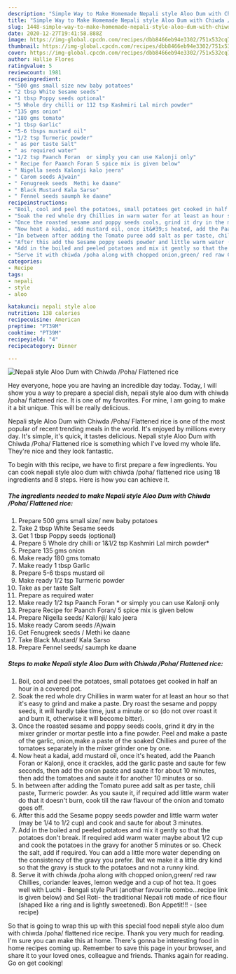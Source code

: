 ```yaml
---
description: "Simple Way to Make Homemade Nepali style Aloo Dum with Chiwda /Poha/ Flattened rice"
title: "Simple Way to Make Homemade Nepali style Aloo Dum with Chiwda /Poha/ Flattened rice"
slug: 1448-simple-way-to-make-homemade-nepali-style-aloo-dum-with-chiwda-poha-flattened-rice
date: 2020-12-27T19:41:58.888Z
image: https://img-global.cpcdn.com/recipes/dbb8466eb94e3302/751x532cq70/nepali-style-aloo-dum-with-chiwda-poha-flattened-rice-recipe-main-photo.jpg
thumbnail: https://img-global.cpcdn.com/recipes/dbb8466eb94e3302/751x532cq70/nepali-style-aloo-dum-with-chiwda-poha-flattened-rice-recipe-main-photo.jpg
cover: https://img-global.cpcdn.com/recipes/dbb8466eb94e3302/751x532cq70/nepali-style-aloo-dum-with-chiwda-poha-flattened-rice-recipe-main-photo.jpg
author: Hallie Flores
ratingvalue: 5
reviewcount: 1981
recipeingredient:
- "500 gms small size new baby potatoes"
- "2 tbsp White Sesame seeds"
- "1 tbsp Poppy seeds optional"
- "5 Whole dry chilli or 112 tsp Kashmiri Lal mirch powder"
- "135 gms onion"
- "180 gms tomato"
- "1 tbsp Garlic"
- "5-6 tbsps mustard oil"
- "1/2 tsp Turmeric powder"
- " as per taste Salt"
- " as required water"
- "1/2 tsp Paanch Foran  or simply you can use Kalonji only"
- " Recipe for Paanch Foran 5 spice mix is given below"
- " Nigella seeds Kalonji kalo jeera"
- " Carom seeds Ajwain"
- " Fenugreek seeds  Methi ke daane"
- " Black Mustard Kala Sarso"
- " Fennel seeds saumph ke daane"
recipeinstructions:
- "Boil, cool and peel the potatoes, small potatoes get cooked in half an hour in a covered pot."
- "Soak the red whole dry Chillies in warm water for at least an hour so that it&#39;s easy to grind and make a paste. Dry roast the sesame and poppy seeds, it will hardly take time, just a minute or so (do not over roast it and burn it, otherwise it will become bitter)."
- "Once the roasted sesame and poppy seeds cools, grind it dry in the mixer grinder or mortar pestle into a fine powder. Peel and make a paste of the garlic, onion,make a paste of the soaked Chillies and puree of the tomatoes separately in the mixer grinder one by one."
- "Now heat a kadai, add mustard oil, once it&#39;s heated, add the Paanch Foran or Kalonji, once it crackles, add the garlic paste and saute for few seconds, then add the onion paste and saute it for about 10 minutes, then add the tomatoes and saute it for another 10 minutes or so."
- "In between after adding the Tomato puree add salt as per taste, chili paste, Turmeric powder. As you saute it, if required add little warm water do that it doesn&#39;t burn, cook till the raw flavour of the onion and tomato goes off."
- "After this add the Sesame poppy seeds powder and little warm water (may be 1/4 to 1/2 cup) and cook and saute for about 3 minutes."
- "Add in the boiled and peeled potatoes and mix it gently so that the potatoes don&#39;t break. If required add warm water maybe about 1/2 cup and cook the potatoes in the gravy for another 5 minutes or so. Check the salt, add if required. You can add a little more water depending on the consistency of the gravy you prefer. But we make it a little dry kind so that the gravy is stuck to the potatoes and not a runny kind."
- "Serve it with chiwda /poha along with chopped onion,green/ red raw Chillies, coriander leaves, lemon wedge and a cup of hot tea. It goes well with Luchi - Bengali style Puri (another favourite combo...recipe link is given below) and Sel Roti- the traditional Nepali roti made of rice flour (shaped like a ring and is lightly sweetened). Bon Appetit!!!           (see recipe)"
categories:
- Recipe
tags:
- nepali
- style
- aloo

katakunci: nepali style aloo 
nutrition: 138 calories
recipecuisine: American
preptime: "PT39M"
cooktime: "PT39M"
recipeyield: "4"
recipecategory: Dinner

---
```



![Nepali style Aloo Dum with Chiwda /Poha/ Flattened rice](https://img-global.cpcdn.com/recipes/dbb8466eb94e3302/751x532cq70/nepali-style-aloo-dum-with-chiwda-poha-flattened-rice-recipe-main-photo.jpg)

Hey everyone, hope you are having an incredible day today. Today, I will show you a way to prepare a special dish, nepali style aloo dum with chiwda /poha/ flattened rice. It is one of my favorites. For mine, I am going to make it a bit unique. This will be really delicious.



Nepali style Aloo Dum with Chiwda /Poha/ Flattened rice is one of the most popular of recent trending meals in the world. It's enjoyed by millions every day. It's simple, it's quick, it tastes delicious. Nepali style Aloo Dum with Chiwda /Poha/ Flattened rice is something which I've loved my whole life. They're nice and they look fantastic.


To begin with this recipe, we have to first prepare a few ingredients. You can cook nepali style aloo dum with chiwda /poha/ flattened rice using 18 ingredients and 8 steps. Here is how you can achieve it.

<!--inarticleads1-->

##### The ingredients needed to make Nepali style Aloo Dum with Chiwda /Poha/ Flattened rice:

1. Prepare 500 gms small size/ new baby potatoes
1. Take 2 tbsp White Sesame seeds
1. Get 1 tbsp Poppy seeds (optional)
1. Prepare 5 Whole dry chilli or 1&amp;1/2 tsp Kashmiri Lal mirch powder*
1. Prepare 135 gms onion
1. Make ready 180 gms tomato
1. Make ready 1 tbsp Garlic
1. Prepare 5-6 tbsps mustard oil
1. Make ready 1/2 tsp Turmeric powder
1. Take  as per taste Salt
1. Prepare  as required water
1. Make ready 1/2 tsp Paanch Foran * or simply you can use Kalonji only
1. Prepare  Recipe for Paanch Foran/ 5 spice mix is given below
1. Prepare  Nigella seeds/ Kalonji/ kalo jeera
1. Make ready  Carom seeds /Ajwain
1. Get  Fenugreek seeds / Methi ke daane
1. Take  Black Mustard/ Kala Sarso
1. Prepare  Fennel seeds/ saumph ke daane




<!--inarticleads2-->

##### Steps to make Nepali style Aloo Dum with Chiwda /Poha/ Flattened rice:

1. Boil, cool and peel the potatoes, small potatoes get cooked in half an hour in a covered pot.
1. Soak the red whole dry Chillies in warm water for at least an hour so that it&#39;s easy to grind and make a paste. Dry roast the sesame and poppy seeds, it will hardly take time, just a minute or so (do not over roast it and burn it, otherwise it will become bitter).
1. Once the roasted sesame and poppy seeds cools, grind it dry in the mixer grinder or mortar pestle into a fine powder. Peel and make a paste of the garlic, onion,make a paste of the soaked Chillies and puree of the tomatoes separately in the mixer grinder one by one.
1. Now heat a kadai, add mustard oil, once it&#39;s heated, add the Paanch Foran or Kalonji, once it crackles, add the garlic paste and saute for few seconds, then add the onion paste and saute it for about 10 minutes, then add the tomatoes and saute it for another 10 minutes or so.
1. In between after adding the Tomato puree add salt as per taste, chili paste, Turmeric powder. As you saute it, if required add little warm water do that it doesn&#39;t burn, cook till the raw flavour of the onion and tomato goes off.
1. After this add the Sesame poppy seeds powder and little warm water (may be 1/4 to 1/2 cup) and cook and saute for about 3 minutes.
1. Add in the boiled and peeled potatoes and mix it gently so that the potatoes don&#39;t break. If required add warm water maybe about 1/2 cup and cook the potatoes in the gravy for another 5 minutes or so. Check the salt, add if required. You can add a little more water depending on the consistency of the gravy you prefer. But we make it a little dry kind so that the gravy is stuck to the potatoes and not a runny kind.
1. Serve it with chiwda /poha along with chopped onion,green/ red raw Chillies, coriander leaves, lemon wedge and a cup of hot tea. It goes well with Luchi - Bengali style Puri (another favourite combo...recipe link is given below) and Sel Roti- the traditional Nepali roti made of rice flour (shaped like a ring and is lightly sweetened). Bon Appetit!!! -           (see recipe)




So that is going to wrap this up with this special food nepali style aloo dum with chiwda /poha/ flattened rice recipe. Thank you very much for reading. I'm sure you can make this at home. There's gonna be interesting food in home recipes coming up. Remember to save this page in your browser, and share it to your loved ones, colleague and friends. Thanks again for reading. Go on get cooking!
